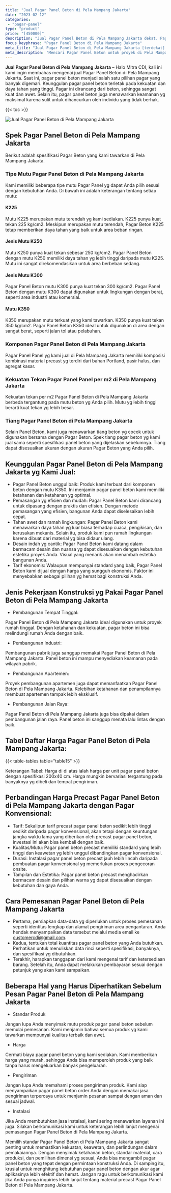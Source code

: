```yaml
---
title: "Jual Pagar Panel Beton di Pela Mampang Jakarta"
date: "2023-02-12"
categories:
 - "pagar-panel"
type: "product"
price: "[450000]"
description: "Jual Pagar Panel Beton di Pela Mampang Jakarta dekat. Pagar Panel Beton ini sering digunakan dalam pekerjaan pembangunan sebagai pembatas pengamanan lahan yang tahan lama dan berkualitas. Hubungi kami untuk keterangan lebih lanjut."
focus_keyphrase: "Pagar Panel Beton di Pela Mampang Jakarta"
meta_title: "Jual Pagar Panel Beton di Pela Mampang Jakarta [terdekat] - CDI"
meta_description: "Mencari Pagar Panel Beton untuk proyek di Pela Mampang Jakarta? Kami menyediakan Pagar Panel Beton yang berkualitas untuk pagar lahan. Dapatkan penawaran terbaik sekarang."
---
```


**Jual Pagar Panel Beton di Pela Mampang Jakarta** – Halo Mitra CDI, kali ini kami ingin membahas mengenai jual Pagar Panel Beton di Pela Mampang Jakarta. Saat ini, pagar panel beton menjadi salah satu pilihan pagar yang banyak digemari. Keunggulan pagar panel beton terletak pada kekuatan dan daya tahan yang tinggi. Pagar ini dirancang dari beton, sehingga sangat kuat dan awet. Selain itu, pagar panel beton juga menawarkan keamanan yg maksimal karena sulit untuk dihancurkan oleh individu yang tidak berhak.

{{< toc >}}

![Jual Pagar Panel Beton di Pela Mampang Jakarta](/images/pagar-panel/pagar-panel-25.jpg)

## Spek Pagar Panel Beton di Pela Mampang Jakarta

Berikut adalah spesifikasi Pagar Beton yang kami tawarkan di Pela Mampang Jakarta.

### Tipe Mutu Pagar Panel Beton di Pela Mampang Jakarta

Kami memiliki beberapa tipe mutu Pagar Panel yg dapat Anda pilih sesuai dengan kebutuhan Anda. Di bawah ini adalah keterangan tentang setiap mutu:

#### K225

Mutu K225 merupakan mutu terendah yg kami sediakan. K225 punya kuat tekan 225 kg/cm2. Meskipun merupakan mutu terendah, Pagar Beton K225 tetap memberikan daya tahan yang baik untuk area beban ringan.

#### Jenis Mutu K250

Mutu K250 punya kuat tekan sebesar 250 kg/cm2. Pagar Panel Beton dengan mutu K250 memiliki daya tahan yg lebih tinggi daripada mutu K225. Mutu ini sangat direkomendasikan untuk area berbeban sedang.

#### Jenis Mutu K300

Pagar Panel Beton mutu K300 punya kuat tekan 300 kg/cm2. Pagar Panel Beton dengan mutu K300 dapat digunakan untuk lingkungan dengan berat, seperti area industri atau komersial.

#### Mutu K350

K350 merupakan mutu terkuat yang kami tawarkan. K350 punya kuat tekan 350 kg/cm2. Pagar Panel Beton K350 ideal untuk digunakan di area dengan sangat berat, seperti jalan tol atau pelabuhan.

### Komponen Pagar Panel Beton di Pela Mampang Jakarta

Pagar Panel Panel yg kami jual di Pela Mampang Jakarta memiliki komposisi kombinasi material precast yg terdiri dari bahan Portland, pasir halus, dan agregat kasar.

### Kekuatan Tekan Pagar Panel Panel per m2 di Pela Mampang Jakarta

Kekuatan tekan per m2 Pagar Panel Beton di Pela Mampang Jakarta berbeda tergantung pada mutu beton yg Anda pilih. Mutu yg lebih tinggi berarti kuat tekan yg lebih besar.

### Tiang Pagar Panel Beton di Pela Mampang Jakarta

Selain Panel Beton, kami juga menawarkan tiang beton yg cocok untuk digunakan bersama dengan Pagar Beton. Spek tiang pagar beton yg kami jual sama seperti spesifikasi panel beton yang dijelaskan sebelumnya. Tiang dapat disesuaikan ukuran dengan ukuran Pagar Beton yang Anda pilih.

## Keunggulan Pagar Panel Beton di Pela Mampang Jakarta yg Kami Jual:

*   Pagar Panel Beton unggul baik: Produk kami terbuat dari komponen beton dengan mutu K350. Ini menjamin pagar panel beton kami memiliki ketahanan dan ketahanan yg optimal.
*   Pemasangan yg efisien dan mudah: Pagar Panel Beton kami dirancang untuk dipasang dengan praktis dan efisien. Dengan metode pemasangan yang efisien, bangunan Anda dapat diselesaikan lebih cepat.
*   Tahan awet dan ramah lingkungan: Pagar Panel Beton kami menawarkan daya tahan yg luar biasa terhadap cuaca, pengikisan, dan kerusakan mekanis. Selain itu, produk kami pun ramah lingkungan karena dibuat dari material yg bisa didaur ulang.
*   Desain indah yg cantik: Pagar Panel Beton kami datang dalam bermacam desain dan nuansa yg dapat disesuaikan dengan kebutuhan estetika proyek Anda. Visual yang menarik akan menambah estetika bangunan Anda.
*   Tarif ekonomis: Walaupun mempunyai standard yang baik, Pagar Panel Beton kami dijual dengan harga yang sungguh ekonomis. Faktor ini menyebabkan sebagai pilihan yg hemat bagi konstruksi Anda.

## Jenis Pekerjaan Konstruksi yg Pakai Pagar Panel Beton di Pela Mampang Jakarta

*   Pembangunan Tempat Tinggal:

Pagar Panel Beton di Pela Mampang Jakarta ideal digunakan untuk proyek rumah tinggal. Dengan ketahanan dan kekuatan, pagar beton ini bisa melindungi rumah Anda dengan baik.
*   Pembangunan Industri:

Pembangunan pabrik juga sanggup memakai Pagar Panel Beton di Pela Mampang Jakarta. Panel beton ini mampu menyediakan keamanan pada wilayah pabrik.
*   Pembangunan Apartemen:

Proyek pembangunan apartemen juga dapat memanfaatkan Pagar Panel Beton di Pela Mampang Jakarta. Kelebihan ketahanan dan penampilannya membuat apartemen tampak lebih eksklusif.
*   Pembangunan Jalan Raya:

Pagar Panel Beton di Pela Mampang Jakarta juga bisa dipakai dalam pembangunan jalan raya. Panel beton ini sanggup menata lalu lintas dengan baik.

## Tabel Daftar Harga Pagar Panel Beton di Pela Mampang Jakarta:

{{< table-tables table="table15" >}}

Keterangan Tabel: Harga di di atas ialah harga per unit pagar panel beton dengan spesifikasi 200x40 cm. Harga mungkin bervariasi tergantung pada banyaknya yg dibeli dan tempat pengiriman.

## Perbandingan Harga Precast Pagar Panel Beton di Pela Mampang Jakarta dengan Pagar Konvensional:

*   Tarif: Sekalipun tarif precast pagar panel beton sedikit lebih tinggi sedikit daripada pagar konvensional, akan tetapi dengan keuntungan jangka waktu lama yang diberikan oleh precast pagar panel beton, investasi ini akan bisa kembali dengan baik.
*   Kualitas/Mutu: Pagar panel beton precast memiliki standard yang lebih tinggi dan keawetan yg lebih unggul dibandingkan pagar konvensional.
*   Durasi: Instalasi pagar panel beton precast jauh lebih lincah daripada pembuatan pagar konvensional yg memerlukan proses pengecoran onsite.
*   Tampilan dan Estetika: Pagar panel beton precast menghadirkan bermacam desain dan pilihan warna yg dapat disesuaikan dengan kebutuhan dan gaya Anda.

## Cara Pemesanan Pagar Panel Beton di Pela Mampang Jakarta

*   Pertama, persiapkan data-data yg diperlukan untuk proses pemesanan seperti identitas lengkap dan alamat pengiriman area pengantaran. Anda hendak menyampaikan data tersebut melalui media email ke customercdi@gmail.com.
*   Kedua, tentukan total kuantitas pagar panel beton yang Anda butuhkan. Perhatikan untuk menuliskan data rinci seperti spesifikasi, banyaknya, dan spesifikasi yg dibutuhkan.
*   Terakhir, harapkan tanggapan dari kami mengenai tarif dan ketersediaan barang. Setelah itu, Anda dapat melakukan pembayaran sesuai dengan petunjuk yang akan kami sampaikan.

## Beberapa Hal yang Harus Diperhatikan Sebelum Pesan Pagar Panel Beton di Pela Mampang Jakarta

*   Standar Produk

Jangan lupa Anda menyimak mutu produk pagar panel beton sebelum memulai pemesanan. Kami menjamin bahwa semua produk yg kami tawarkan mempunyai kualitas terbaik dan awet.
*   Harga

Cermati biaya pagar panel beton yang kami sediakan. Kami memberikan harga yang murah, sehingga Anda bisa memperoleh produk yang baik tanpa harus mengeluarkan banyak pengeluaran.
*   Pengiriman

Jangan lupa Anda memahami proses pengiriman produk. Kami siap menyampaikan pagar panel beton order Anda dengan memakai jasa pengiriman terpercaya untuk menjamin pesanan sampai dengan aman dan sesuai jadwal.
*   Instalasi

Jika Anda membutuhkan jasa instalasi, kami sering menawarkan layanan ini juga. Silakan berkomunikasi kami untuk keterangan lebih lanjut mengenai pemasangan Pagar Panel Beton di Pela Mampang Jakarta.

Memilih standar Pagar Panel Beton di Pela Mampang Jakarta sangat penting untuk memastikan kekuatan, keawetan, dan perlindungan dalam pemakaiannya. Dengan menyimak ketahanan beton, standar material, cara produksi, dan pemilihan dimensi yg sesuai, Anda bisa mengambil pagar panel beton yang tepat dengan permintaan konstruksi Anda. Di samping itu, krusial untuk menghitung kebutuhan pagar panel beton dengan akur agar aplikasinya lebih efektif dan hemat. Jangan ragu untuk berkomunikasi kami jika Anda punya inquiries lebih lanjut tentang material precast Pagar Panel Beton di Pela Mampang Jakarta.